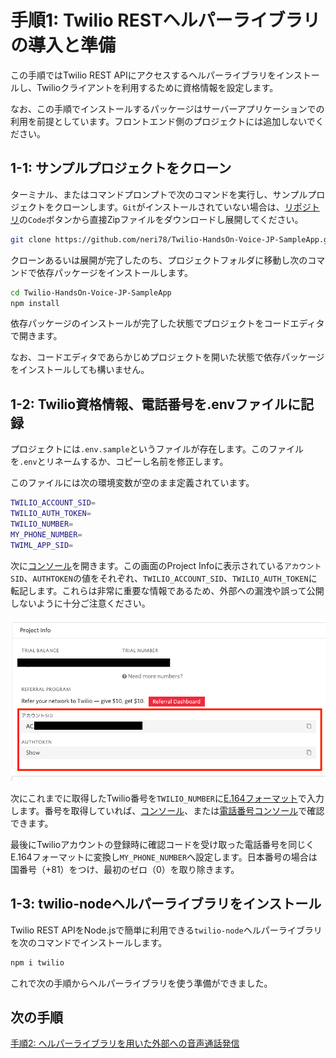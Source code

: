 #  手順1: Twilio RESTヘルパーライブラリの導入と準備 

この手順ではTwilio REST APIにアクセスするヘルパーライブラリをインストールし、Twilioクライアントを利用するために資格情報を設定します。

なお、この手順でインストールするパッケージはサーバーアプリケーションでの利用を前提としています。フロントエンド側のプロジェクトには追加しないでください。

## 1-1: サンプルプロジェクトをクローン

ターミナル、またはコマンドプロンプトで次のコマンドを実行し、サンプルプロジェクトをクローンします。`Git`がインストールされていない場合は、[リポジトリ](https://github.com/neri78/Twilio-HandsOn-Voice-JP-SampleApp)の`Code`ボタンから直接Zipファイルをダウンロードし展開してください。

```zsh
git clone https://github.com/neri78/Twilio-HandsOn-Voice-JP-SampleApp.git
```

クローンあるいは展開が完了したのち、プロジェクトフォルダに移動し次のコマンドで依存パッケージをインストールします。

```zsh
cd Twilio-HandsOn-Voice-JP-SampleApp
npm install
```

依存パッケージのインストールが完了した状態でプロジェクトをコードエディタで開きます。

なお、コードエディタであらかじめプロジェクトを開いた状態で依存パッケージをインストールしても構いません。

## 1-2: Twilio資格情報、電話番号を.envファイルに記録

プロジェクトには`.env.sample`というファイルが存在します。このファイルを`.env`とリネームするか、コピーし名前を修正します。

このファイルには次の環境変数が空のまま定義されています。

```zsh
TWILIO_ACCOUNT_SID=
TWILIO_AUTH_TOKEN=
TWILIO_NUMBER=
MY_PHONE_NUMBER=
TWIML_APP_SID=
```

次に[コンソール](https://jp.twilio.com/console)を開きます。この画面のProject Infoに表示されている`アカウントSID`、`AUTHTOKEN`の値をそれぞれ、`TWILIO_ACCOUNT_SID`、`TWILIO_AUTH_TOKEN`に転記します。これらは非常に重要な情報であるため、外部への漏洩や誤って公開しないように十分ご注意ください。

![Twilioコンソール](../assets/03-Twilio-Console.png)

次にこれまでに取得したTwilio番号を`TWILIO_NUMBER`に[E.164フォーマット](https://jp.twilio.com/docs/glossary/what-e164)で入力します。番号を取得していれば、[コンソール](https://jp.twilio.com/console)、または[電話番号コンソール](https://jp.twilio.com/console/phone-numbers/incoming)で確認できます。

最後にTwilioアカウントの登録時に確認コードを受け取った電話番号を同じくE.164フォーマットに変換し`MY_PHONE_NUMBER`へ設定します。日本番号の場合は国番号（+81）をつけ、最初のゼロ（0）を取り除きます。


## 1-3: twilio-nodeヘルパーライブラリをインストール

Twilio REST APIをNode.jsで簡単に利用できる`twilio-node`ヘルパーライブラリを次のコマンドでインストールします。

```zsh
npm i twilio
```
これで次の手順からヘルパーライブラリを使う準備ができました。

## 次の手順

[手順2: ヘルパーライブラリを用いた外部への音声通話発信](02-Make-Outbound-Call.md)